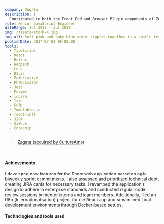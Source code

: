 ```yaml
---
company: Zugata
description: |
  Contributed to both the Front End and Browser Plugin components of Zugata's flagship product, an application that facilitates customer interaction for peer feedback and empowers professional development. The company was acquired by CultureAmp.
role: Senior JavaScript Engineer
dateRange: Jul 2017 - Jul 2018
img: /assets/stock-4.jpg
img_alt: Soft pink and baby blue water ripples together in a subtle texture.
publishDate: 2017-07-01 00:00:00
tools:
  - TypeScript
  - React
  - Reflux
  - Webpack
  - Less
  - D3.js
  - Materialize
  - Phabricator
  - Jest
  - Enzyme
  - lodash
  - Yarn
  - Gulp
  - Immutable.js
  - react-inlt
  - JIRA
  - Github
  - Codeship
---
```


> [Zugata (acquired by CultureAmp)](https://www.cultureamp.com/blog/culture-amp-acquires-zugata)

<br />

#### Achievements

I developed new features for the React web application based on agile biweekly sprint commitments. I also assessed and prioritized technical debt, creating JIRA cards for necessary tasks. I revamped the application's design to adhere to enterprise standards and conducted regular code review sessions to mentor interns and team members. Additionally, I led an i18n (internationalisation) project for the React app and streamlined local development environments through Docker-based setups.

#### Technologies and tools used
